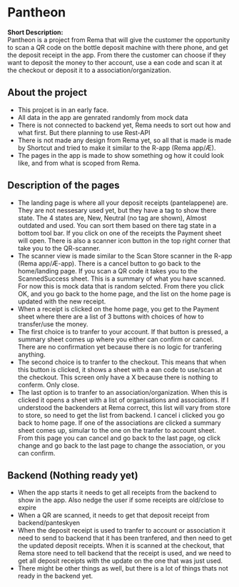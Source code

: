 # Pantheon  
**Short Description:**  
Pantheon is a project from Rema that will give the customer the opportunity to scan a QR code on the bottle deposit machine with there phone, and get the deposit receipt in the app. From there the customer can choose if they want to deposit the money to ther account, use a ean code and scan it at the checkout or deposit it to a association/organization.  

## About the project  
- This projcet is in an early face.
- All data in the app are genrated randomly from mock data
- There is not connected to backend yet, Rema needs to sort out how and what first. But there planning to use Rest-API
- There is not made any design from Rema yet, so all that is made is made by Shortcut and tried to make it similar to the R-app (Rema app/Æ).
- The pages in the app is made to show something og how it could look like, and from what is scoped from Rema.

## Description of the pages  
- The landing page is where all your deposit receipts (pantelappene) are. They are not nessesary used yet, but they have a tag to show there state. The 4 states are, New, Neutral (no tag are shown), Almost outdated and used. You can sort them based on there tag state in a bottom tool bar. If you click on one of the receipts the Payment sheet will open.
There is also a scanner icon button in the top right corner that take you to the QR-scanner.
- The scanner view is made similar to the Scan Store scanner in the R-app (Rema app/Æ-app). There is a cancel button to go back to the home/landing page. If you scan a QR code it takes you to the ScannedSuccess sheet. This is a summary of what you have scanned. For now this is mock data that is random selcted. From there you click OK, and you go back to the home page, and the list on the home page is updated with the new receipt.
- When a receipt is clicked on the home page, you get to the Payment sheet where there are a list of 3 buttons with choices of how to transfer/use the money.
- The first choice is to tranfer to your account. If that button is pressed, a summary sheet comes up where you either can confirm or cancel. There are no confirmation yet because there is no logic for tranfering anything.
- The second choice is to tranfer to the checkout. This means that when this button is clicked, it shows a sheet with a ean code to use/scan at the checkout. This screen only have a X because there is nothing to conferm. Only close.
- The last option is to tranfer to an association/organization. When this is clicked it opens a sheet with a list of organisations and associations. If I understood the backenders at Rema correct, this list will vary from store to store, so need to get the list from backend. I cancel i clicked you go back to home page. If one of the associations are clicked a summary sheet comes up, simular to the one on the tranfer to account sheet. From this page you can cancel and go back to the last page, og click change and go back to the last page to change the association, or you can confirm.

## Backend (Nothing ready yet)  
- When the app starts it needs to get all receipts from the backend to show in the app. Also nedge the user if some receipts are old/close to expire
- When a QR are scanned, it needs to get that deposit receipt from backend/panteskyen
- When the deposit receipt is used to tranfer to account or association it need to send to backend that it has been tranfered, and then need to get the updated deposit receipts. When it is scanned at the checkout, that Rema store need to tell backend that the receipt is used, and we need to get all deposit receipts with the update on the one that was just used.
- There might be other things as well, but there is a lot of things thats not ready in the backend yet.

  
